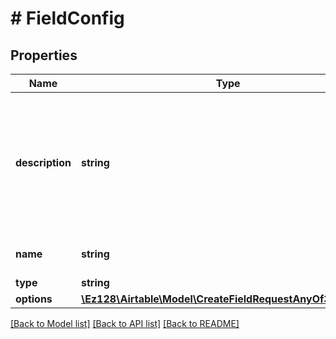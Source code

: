 # # FieldConfig

## Properties

Name | Type | Description | Notes
------------ | ------------- | ------------- | -------------
**description** | **string** | The description for the field (optional). If present, must be a non-empty string no longer than 20,000 characters. | [optional]
**name** | **string** | The name for the field. |
**type** | **string** |  |
**options** | [**\Ez128\Airtable\Model\CreateFieldRequestAnyOf31Options**](CreateFieldRequestAnyOf31Options.md) |  |

[[Back to Model list]](../../README.md#models) [[Back to API list]](../../README.md#endpoints) [[Back to README]](../../README.md)
